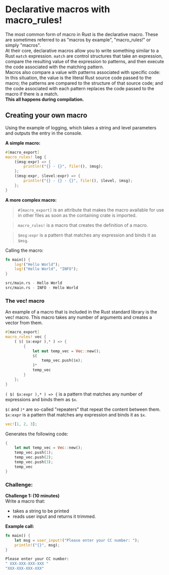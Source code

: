 # Declarative macros with macro_rules!




The most common form of macro in Rust is the declarative macro. These are sometimes referred to as "macros by example", "macro_rules!" or simply "macros".  
At their core, declarative macros allow you to write something similar to a Rust `match` expression. `match` are control structures that take an expression, compare the resulting value of the expression to patterns, and then execute the code associated with the matching pattern.  
Macros also compare a value with patterns associated with specific code: In this situation, the value is the literal Rust source code passed to the macro; the patterns are compared to the structure of that source code; and the code associated with each pattern replaces the code passed to the macro if there is a match.  
**This all happens during compilation.**




## Creating your own macro

Using the example of logging, which takes a string and level parameters and outputs the entry in the console.




**A simple macro:**

```rust
#[macro_export]
macro_rules! log {
    ($msg:expr) => {
        println!("{} - {}", file!(), $msg);
    };
    ($msg:expr, $level:expr) => {
        println!("{} - {} - {}", file!(), $level, $msg);
    };
}
```

**A more complex macro:**

> `#[macro_export]` is an attribute that makes the macro available for use in other files as soon as the containing crate is imported.

> `macro_rules!` is a macro that creates the definition of a macro.

> `$msg:expr` is a pattern that matches any expression and binds it as `$msg`.




Calling the macro:

```rust
fn main() {
    log!("Hello World");
    log!("Hello World", "INFO");
}
````




```bash
src/main.rs - Hello World
src/main.rs - INFO - Hello World
```





### The vec! macro

An example of a macro that is included in the Rust standard library is the vec! macro. This macro takes any number of arguments and creates a vector from them.




```rust
#[macro_export]
macro_rules! vec {
    ( $( $x:expr ),* ) => {
        {
            let mut temp_vec = Vec::new();
            $(
                temp_vec.push($x);
            )*
            temp_vec
        }
    };
}
```




`( $( $x:expr ),* ) => {` is a pattern that matches any number of expressions and binds them as `$x`.




`$(` and `)*` are so-called "repeaters" that repeat the content between them.  
`$x:expr` is a pattern that matches any expression and binds it as `$x`.




```rust
vec![1, 2, 3];
```




Generates the following code:




```rust
{
    let mut temp_vec = Vec::new();
    temp_vec.push(1);
    temp_vec.push(2);
    temp_vec.push(3);
    temp_vec
}
```




### Challenge:


**Challenge 1: (10 minutes)**  
Write a macro that:
 - takes a string to be printed
 - reads user input and returns it trimmed.



**Example call:**
```rust
fn main() {
    let msg = user_input!("Please enter your CC number: ");
    println!("{}", msg);
}
```




```bash
Please enter your CC number:
" XXX-XXX-XXX-XXX "
"XXX-XXX-XXX-XXX"
```